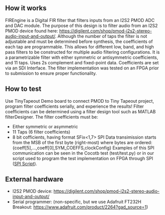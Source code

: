 <!---

This file is used to generate your project datasheet. Please fill in the information below and delete any unused
sections.

You can also include images in this folder and reference them in the markdown. Each image must be less than
512 kb in size, and the combined size of all images must be less than 1 MB.
-->

## How it works

FIREngine is a Digital FIR filter that filters inputs from an I2S2 PMOD ADC and DAC module. The purpose of this design is to filter audio from an I2S2 PMOD device found here: https://digilent.com/shop/pmod-i2s2-stereo-audio-input-and-output/. Although the number of taps the filter is not adjustable and must be determined before synthesis, the coefficients of each tap are programmable. This allows for different low, band, and high pass filters to be constructed for multiple audio filtering configurations. It is a parametrizable filter with either symmetric or antisymmetric coefficients, and 11 taps. Uses 2s complement and fixed-point data. Coefficients are set via an SDI Interface.
The filter implementation was tested on an FPGA prior to submission to ensure proper functionality.

## How to test

Use TinyTapeout Demo board to connect PMOD to Tiny Tapeout project, program filter coefficients serially, and experience the results! Filter coefficients can be determined using a filter design tool such as MATLAB filterDesigner. The filter coefficients must be:
- Either symmetric or asymmetric
- 11 Taps (6 filter coefficients)
- 8 bit cofficients, having format SFix<1,7>
SPI Data transimission starts from the MSB of the first byte (right-most) where bytes are ordered:
{coeff[5],...,coeff[0],SYM_COEFFS,clockConfig}
Examples of this SPI communication can be seen in the Cocotb test (test/test.py) or in our script used to program the test implementation on FPGA through SPI ([SPI Script](https://github.com/amalnicof/tinytapeout_09_cadence/blob/main/scripts/config.py)).

## External hardware

- I2S2 PMOD device: https://digilent.com/shop/pmod-i2s2-stereo-audio-input-and-output/
- Serial programmer: (non-specific, but we use Adafruit FT232H Breakout: https://www.adafruit.com/product/2264?gad_source=1)
